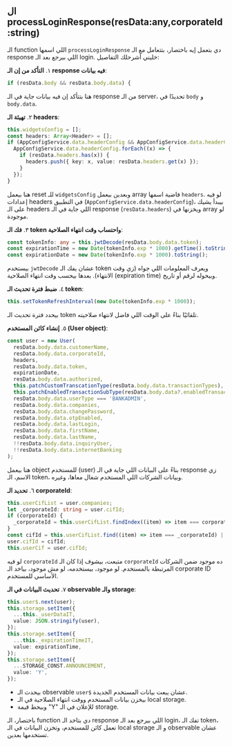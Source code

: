 ## ال processLoginResponse(resData:any,corporateId:string)

الـ function اللي اسمها `processLoginResponse` دي بتعمل إيه باختصار، بتتعامل مع الـ response اللي بيرجع بعد الـ login. خليني أشرحلك التفاصيل:

١. **التأكد من إن الـ response فيه بيانات**:
   ```typescript
   if (resData.body && resData.body.data) {
   ```
   هنا بتتأكد إن فيه بيانات جاية في الـ response من الـ server، تحديدًا في `body` و `body.data`.

٢. **تهيئة الـ headers**:
   ```typescript
   this.widgetsConfig = [];
   const headers: Array<Header> = [];
   if (AppConfigService.data.headerConfig && AppConfigService.data.headerConfig.length > 0) {
     AppConfigService.data.headerConfig.forEach((x) => {
       if (resData.headers.has(x)) {
         headers.push({ key: x, value: resData.headers.get(x) });
       }
     });
   }
   ```
   هنا بيعمل reset للـ `widgetsConfig` وبعدين بيعمل array فاضية اسمها `headers`. لو فيه إعدادات headers في التطبيق (`AppConfigService.data.headerConfig`)، بيبدأ يشيك على الـ headers اللي جاية في الـ response (`resData.headers`) ويخزنها في array لو موجودة.

٣. **فك الـ token واحتساب وقت انتهاء الصلاحية**:
   ```typescript
   const tokenInfo: any = this.jwtDecode(resData.body.data.token);
   const expirationTime = new Date(tokenInfo.exp * 1000).getTime().toString();
   const expirationDate = new Date(tokenInfo.exp * 1000).toString();
   ```
   بيستخدم `jwtDecode` عشان يفك الـ token ويعرف المعلومات اللي جواه (زي وقت الانتهاء). بعدها بيحسب وقت انتهاء الصلاحية (expiration time) وبيحوله لرقم أو تاريخ.

٤. **ضبط فترة تحديث الـ token**:
   ```typescript
   this.setTokenRefreshInterval(new Date(tokenInfo.exp * 1000));
   ```
   بيحدد فترة تحديث الـ token تلقائيًا بناءً على الوقت اللي فاضل لانتهاء صلاحيته.

٥. **إنشاء كائن المستخدم (User object)**:
   ```typescript
   const user = new User(
     resData.body.data.customerName,
     resData.body.data.corporateId,
     headers,
     resData.body.data.token,
     expirationDate,
     resData.body.data.authorized,
     this.patchCustomTranscationType(resData.body.data.transactionTypes),
     this.patchEnabledTransactionSubType(resData.body.data?.enabledTransactionSubType),
     resData.body.data.userType === 'BANKADMIN',
     resData.body.data.companies,
     resData.body.data.changePassword,
     resData.body.data.otpEnabled,
     resData.body.data.lastLogin,
     resData.body.data.firstName,
     resData.body.data.lastName,
     !!resData.body.data.inquiryUser,
     !!resData.body.data.internetBanking
   );
   ```
   هنا بيعمل object للمستخدم (user) بناءً على البيانات اللي جاية في الـ response زي الاسم، الـ token، وبيانات الشركات اللي المستخدم شغال معاها، وغيره.

٦. **تحديد الـ corporateId**:
   ```typescript
   this.userCifList = user.companies;
   let _corporateId: string = user.cifId;
   if (corporateId) {
     _corporateId = this.userCifList.findIndex((item) => item === corporateId) > -1 ? corporateId : user.cifId;
   }
   const cifId = this.userCifList.find((item) => item === _corporateId) || this.userCifList[0];
   user.cifId = cifId;
   this.userCif = user.cifId;
   ```
   لو فيه `corporateId` متبعت، بيشوف إذا كان الـ `corporateId` ده موجود ضمن الشركات المرتبطة بالمستخدم. لو موجود، بيستخدمه، لو مش موجود، بياخد الـ corporate ID الأساسي للمستخدم.

٧. **تحديث البيانات في الـ observable والـ storage**:
   ```typescript
   this.user$.next(user);
   this.storage.setItem({
     ...this._userDataIT,
     value: JSON.stringify(user),
   });
   this.storage.setItem({
     ...this._expirationTimeIT,
     value: expirationTime,
   });
   this.storage.setItem({
     ...STORAGE_CONST.ANNOUNCEMENT,
     value: 'Y',
   });
   ```
   - بيحدث الـ observable `user$` عشان يبعت بيانات المستخدم الجديدة.
   - بيخزن بيانات المستخدم ووقت انتهاء الصلاحية في الـ local storage.
   - وبيحط قيمة "Y" للإعلان في الـ storage.

باختصار، الـ function دي بتاخد الـ response اللي بيرجع بعد الـ login، تفك الـ token، تعمل كائن للمستخدم، وتخزن البيانات في الـ local storage و الـ observable عشان تستخدمها بعدين.
